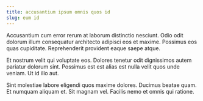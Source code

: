 ```yaml
---
title: accusantium ipsum omnis quos id
slug: eum id
---
```


Accusantium cum error rerum at laborum distinctio nesciunt. Odio odit dolorum illum consequatur architecto adipisci eos et maxime. Possimus eos quas cupiditate. Reprehenderit provident eaque saepe atque.

Et nostrum velit qui voluptate eos. Dolores tenetur odit dignissimos autem pariatur dolorum sint. Possimus est est alias est nulla velit quos unde veniam. Ut id illo aut.

Sint molestiae labore eligendi quos maxime dolores. Ducimus beatae quam. Et numquam aliquam et. Sit magnam vel. Facilis nemo et omnis qui ratione.
